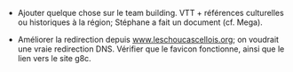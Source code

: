 * Ajouter quelque chose sur le team building.
  VTT + références culturelles ou historiques à la région;
  Stéphane a fait un document (cf. Mega).

* Améliorer la redirection depuis www.leschoucascellois.org;
  on voudrait une vraie redirection DNS.
  Vérifier que le favicon fonctionne, ainsi que le lien vers le site g8c.
